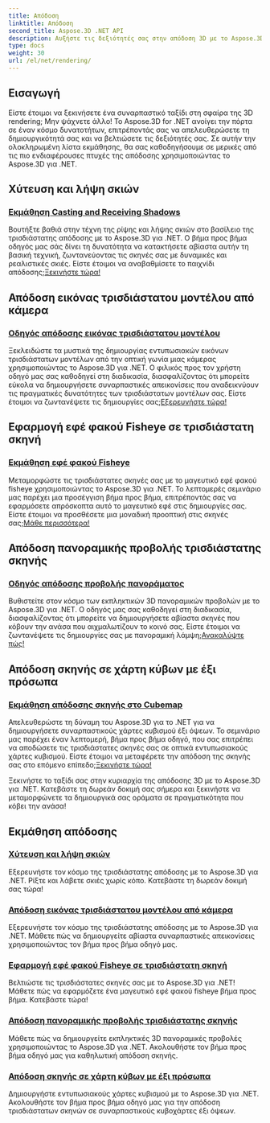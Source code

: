 ```yaml
---
title: Απόδοση
linktitle: Απόδοση
second_title: Aspose.3D .NET API
description: Αυξήστε τις δεξιότητές σας στην απόδοση 3D με το Aspose.3D για .NET! Ρίξτε σκιές, δημιουργήστε συναρπαστικές απεικονίσεις, εφαρμόστε εφέ φακού fisheye και πολλά άλλα.
type: docs
weight: 30
url: /el/net/rendering/
---
```

## Εισαγωγή

Είστε έτοιμοι να ξεκινήσετε ένα συναρπαστικό ταξίδι στη σφαίρα της 3D rendering; Μην ψάχνετε άλλο! Το Aspose.3D for .NET ανοίγει την πόρτα σε έναν κόσμο δυνατοτήτων, επιτρέποντάς σας να απελευθερώσετε τη δημιουργικότητά σας και να βελτιώσετε τις δεξιότητές σας. Σε αυτήν την ολοκληρωμένη λίστα εκμάθησης, θα σας καθοδηγήσουμε σε μερικές από τις πιο ενδιαφέρουσες πτυχές της απόδοσης χρησιμοποιώντας το Aspose.3D για .NET.

## Χύτευση και λήψη σκιών
### [Εκμάθηση Casting and Receiving Shadows](./cast-receive-shadows/)
 Βουτήξτε βαθιά στην τέχνη της ρίψης και λήψης σκιών στο βασίλειο της τρισδιάστατης απόδοσης με το Aspose.3D για .NET. Ο βήμα προς βήμα οδηγός μας σάς δίνει τη δυνατότητα να κατακτήσετε αβίαστα αυτήν τη βασική τεχνική, ζωντανεύοντας τις σκηνές σας με δυναμικές και ρεαλιστικές σκιές. Είστε έτοιμοι να αναβαθμίσετε το παιχνίδι απόδοσης;[Ξεκινήστε τώρα!](./cast-receive-shadows/)

## Απόδοση εικόνας τρισδιάστατου μοντέλου από κάμερα
### [Οδηγός απόδοσης εικόνας τρισδιάστατου μοντέλου](./render-3d-model-image/)
Ξεκλειδώστε τα μυστικά της δημιουργίας εντυπωσιακών εικόνων τρισδιάστατων μοντέλων από την οπτική γωνία μιας κάμερας χρησιμοποιώντας το Aspose.3D για .NET. Ο φιλικός προς τον χρήστη οδηγό μας σας καθοδηγεί στη διαδικασία, διασφαλίζοντας ότι μπορείτε εύκολα να δημιουργήσετε συναρπαστικές απεικονίσεις που αναδεικνύουν τις πραγματικές δυνατότητες των τρισδιάστατων μοντέλων σας. Είστε έτοιμοι να ζωντανέψετε τις δημιουργίες σας;[Εξερευνήστε τώρα!](./render-3d-model-image/)

## Εφαρμογή εφέ φακού Fisheye σε τρισδιάστατη σκηνή
### [Εκμάθηση εφέ φακού Fisheye](./fisheye-lens-effect-3d-scene/)
 Μεταμορφώστε τις τρισδιάστατες σκηνές σας με το μαγευτικό εφέ φακού fisheye χρησιμοποιώντας το Aspose.3D για .NET. Το λεπτομερές σεμινάριο μας παρέχει μια προσέγγιση βήμα προς βήμα, επιτρέποντάς σας να εφαρμόσετε απρόσκοπτα αυτό το μαγευτικό εφέ στις δημιουργίες σας. Είστε έτοιμοι να προσθέσετε μια μοναδική προοπτική στις σκηνές σας;[Μάθε περισσότερα!](./fisheye-lens-effect-3d-scene/)

## Απόδοση πανοραμικής προβολής τρισδιάστατης σκηνής
### [Οδηγός απόδοσης προβολής πανοράματος](./render-panorama-view/)
Βυθιστείτε στον κόσμο των εκπληκτικών 3D πανοραμικών προβολών με το Aspose.3D για .NET. Ο οδηγός μας σας καθοδηγεί στη διαδικασία, διασφαλίζοντας ότι μπορείτε να δημιουργήσετε αβίαστα σκηνές που κόβουν την ανάσα που αιχμαλωτίζουν το κοινό σας. Είστε έτοιμοι να ζωντανέψετε τις δημιουργίες σας με πανοραμική λάμψη;[Ανακαλύψτε πώς!](./render-panorama-view/)

## Απόδοση σκηνής σε χάρτη κύβων με έξι πρόσωπα
### [Εκμάθηση απόδοσης σκηνής στο Cubemap](./render-scene-cubemap/)
 Απελευθερώστε τη δύναμη του Aspose.3D για το .NET για να δημιουργήσετε συναρπαστικούς χάρτες κυβισμού έξι όψεων. Το σεμινάριο μας παρέχει έναν λεπτομερή, βήμα προς βήμα οδηγό, που σας επιτρέπει να αποδώσετε τις τρισδιάστατες σκηνές σας σε οπτικά εντυπωσιακούς χάρτες κυβισμού. Είστε έτοιμοι να μεταφέρετε την απόδοση της σκηνής σας στο επόμενο επίπεδο;[Ξεκινήστε τώρα!](./render-scene-cubemap/)

Ξεκινήστε το ταξίδι σας στην κυριαρχία της απόδοσης 3D με το Aspose.3D για .NET. Κατεβάστε τη δωρεάν δοκιμή σας σήμερα και ξεκινήστε να μεταμορφώνετε τα δημιουργικά σας οράματα σε πραγματικότητα που κόβει την ανάσα!
## Εκμάθηση απόδοσης
### [Χύτευση και λήψη σκιών](./cast-receive-shadows/)
Εξερευνήστε τον κόσμο της τρισδιάστατης απόδοσης με το Aspose.3D για .NET. Ρίξτε και λάβετε σκιές χωρίς κόπο. Κατεβάστε τη δωρεάν δοκιμή σας τώρα!
### [Απόδοση εικόνας τρισδιάστατου μοντέλου από κάμερα](./render-3d-model-image/)
Εξερευνήστε τον κόσμο της τρισδιάστατης απόδοσης με το Aspose.3D για .NET. Μάθετε πώς να δημιουργείτε αβίαστα συναρπαστικές απεικονίσεις χρησιμοποιώντας τον βήμα προς βήμα οδηγό μας.
### [Εφαρμογή εφέ φακού Fisheye σε τρισδιάστατη σκηνή](./fisheye-lens-effect-3d-scene/)
Βελτιώστε τις τρισδιάστατες σκηνές σας με το Aspose.3D για .NET! Μάθετε πώς να εφαρμόζετε ένα μαγευτικό εφέ φακού fisheye βήμα προς βήμα. Κατεβάστε τώρα!
### [Απόδοση πανοραμικής προβολής τρισδιάστατης σκηνής](./render-panorama-view/)
Μάθετε πώς να δημιουργείτε εκπληκτικές 3D πανοραμικές προβολές χρησιμοποιώντας το Aspose.3D για .NET. Ακολουθήστε τον βήμα προς βήμα οδηγό μας για καθηλωτική απόδοση σκηνής.
### [Απόδοση σκηνής σε χάρτη κύβων με έξι πρόσωπα](./render-scene-cubemap/)
Δημιουργήστε εντυπωσιακούς χάρτες κυβισμού με το Aspose.3D για .NET. Ακολουθήστε τον βήμα προς βήμα οδηγό μας για την απόδοση τρισδιάστατων σκηνών σε συναρπαστικούς κυβοχάρτες έξι όψεων.